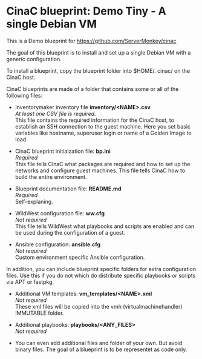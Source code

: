 # CinaC blueprint: Demo Tiny - A single Debian VM

This is a Demo blueprint for https://github.com/ServerMonkey/cinac

The goal of this blueprint is to install and set up a single Debian VM with a
generic configuration.

To install a blueprint, copy the blueprint folder into $HOME/. cinac/ on the
CinaC host.

CinaC blueprints are made of a folder that contains some or all of the
following files:

* Inventorymaker inventory file **inventory/\<NAME\>.csv**  
  *At least one CSV file is required.*  
  This file contains the required information for the CinaC host, to establish
  an SSH connection to the guest machine. Here you set basic variables like
  hostname, superuser login or name of a Golden Image to load.

* CinaC blueprint initialzation file: **bp.ini**  
  *Required*  
  This file tells CinaC what packages are required and how to set up the
  networks and configure guest machines. This file tells CinaC how to build the
  entire environment.

* Blueprint documentation file: **README.md**  
  *Required*  
  Self-explaning.

* WildWest configuration file: **ww.cfg**  
  *Not required*  
  This file tells WildWest what playbooks and scripts are enabled and can be
  used during the configuration of a guest.

* Ansible configuration: **ansible.cfg**  
  *Not required*  
  Custom environment specific Ansible configuration.

In addition, you can include blueprint specific folders for extra configuration
files. Use this if you do not which do distribute specific playbooks or scripts
via APT or fastpkg.

* Additional VM templates:
  **vm_templates/\<NAME\>.xml**  
  *Not required*  
  These xml files will be copied into the vmh (virtualmachinehandler)
  IMMUTABLE folder.

* Additional playbooks:
  **playbooks/\<ANY_FILES\>**  
  *Not required*

* You can even add additional files and folder of your own. But avoid binary
  files. The goal of a blueprint is to be representet as code only.
